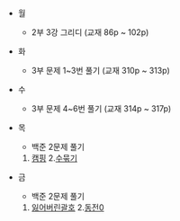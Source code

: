 - 월

  - 2부 3강 그리디 (교재 86p ~ 102p)

- 화

  - 3부 문제 1~3번 풀기 (교재 310p ~ 313p)

- 수

  - 3부 문제 4~6번 풀기 (교재 314p ~ 317p)

- 목

  - 백준 2문제 풀기

  1. [캠핑](https://www.acmicpc.net/problem/4796) 2.[수묶기](https://www.acmicpc.net/problem/1744)

- 금
  - 백준 2문제 풀기
  1.  [잃어버린괄호](https://www.acmicpc.net/problem/1541) 2.[동전0](https://www.acmicpc.net/problem/11047)
